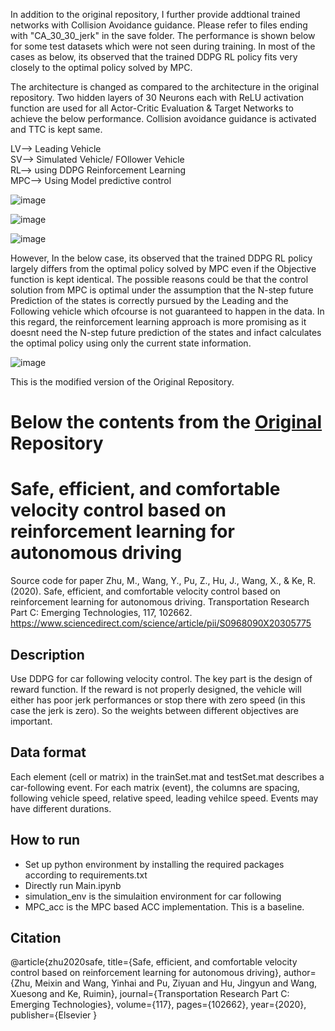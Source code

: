 In addition to the original repository, I further provide addtional trained networks with Collision Avoidance guidance. Please refer to files ending with "CA_30_30_jerk" in the save folder. 
The performance is shown below for some test datasets which were not seen during training.
In most of the cases as below, its observed that the trained DDPG RL policy fits very closely to the optimal policy solved by MPC.

The architecture is changed as compared to the architecture in the original repository. Two hidden layers of 30 Neurons each with ReLU activation function are used for all Actor-Critic Evaluation & Target Networks to achieve the below performance. Collision avoidance guidance is activated and TTC is kept same. 

LV--> Leading Vehicle <br/>
SV--> Simulated Vehicle/ FOllower Vehicle <br/>
RL--> using DDPG Reinforcement Learning <br/>
MPC--> Using Model predictive control <br/>

![image](https://user-images.githubusercontent.com/83720464/147878177-0584e828-ccec-4bb0-b73a-d632bcc5ad67.png)

![image](https://user-images.githubusercontent.com/83720464/147878190-c573c5d1-7d57-4bcc-a456-69583d45c07c.png)

![image](https://user-images.githubusercontent.com/83720464/147878195-43143b3b-d012-4a16-8023-66640312cc0d.png)

However, In the below case, its observed that the trained DDPG RL policy largely differs from the optimal policy solved by MPC even if the Objective function is kept identical.
The possible reasons could be that the control solution from MPC is optimal under the assumption that the N-step future Prediction of the states is correctly pursued by the Leading and the Following vehicle which ofcourse is not guaranteed to happen in the data. In this regard, the reinforcement learning approach is more promising as it doesnt need the N-step future prediction of the states and infact calculates the optimal policy using only the current state information. 

![image](https://user-images.githubusercontent.com/83720464/147878227-66a2d71d-1c97-41bd-abb4-a5131e4c9d4d.png)

This is the modified version of the Original Repository.

# Below the contents from the [Original](https://github.com/MeixinZhu/Velocity_control) Repository

# Safe, efficient, and comfortable velocity control based on reinforcement learning for autonomous driving
Source code for paper Zhu, M., Wang, Y., Pu, Z., Hu, J., Wang, X., & Ke, R. (2020). Safe, efficient, and comfortable velocity control based on reinforcement learning for autonomous driving. Transportation Research Part C: Emerging Technologies, 117, 102662. https://www.sciencedirect.com/science/article/pii/S0968090X20305775 

## Description
Use DDPG for car following velocity control. The key part is the design of reward function. If the reward is not properly designed, the vehicle will either has poor jerk performances or stop there with zero speed (in this case the jerk is zero). So the weights between different objectives are important.

## Data format
Each element (cell or matrix) in the trainSet.mat and testSet.mat describes a car-following event. For each matrix (event), the columns are spacing, following vehicle speed, relative speed, leading vehilce speed. Events may have different durations. 

## How to run
- Set up python environment by installing the required packages according to requirements.txt
- Directly run Main.ipynb
- simulation_env is the simulaition environment for car following
- MPC_acc is the MPC based ACC implementation. This is a baseline. 

## Citation 
@article{zhu2020safe,
  title={Safe, efficient, and comfortable velocity control based on reinforcement learning for autonomous driving},
  author={Zhu, Meixin and Wang, Yinhai and Pu, Ziyuan and Hu, Jingyun and Wang, Xuesong and Ke, Ruimin},
  journal={Transportation Research Part C: Emerging Technologies},
  volume={117},
  pages={102662},
  year={2020},
  publisher={Elsevier
}
